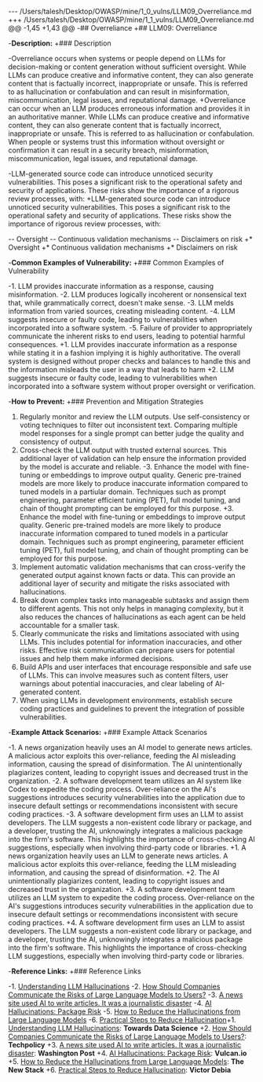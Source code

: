 --- /Users/talesh/Desktop/OWASP/mine/1_0_vulns/LLM09_Overreliance.md
+++ /Users/talesh/Desktop/OWASP/mine/1_1_vulns/LLM09_Overreliance.md
@@ -1,45 +1,43 @@
-## Overreliance
+## LLM09: Overreliance
 
-**Description:**
+### Description
 
-Overreliance occurs when systems or people depend on LLMs for decision-making or content generation without sufficient oversight. While LLMs can produce creative and informative content, they can also generate content that is factually incorrect, inappropriate or unsafe. This is referred to as hallucination or confabulation and can result in misinformation, miscommunication, legal issues, and reputational damage.
+Overreliance can occur when an LLM produces erroneous information and provides it in an authoritative manner. While LLMs can produce creative and informative content, they can also generate content that is factually incorrect, inappropriate or unsafe. This is referred to as hallucination or confabulation.  When people or systems trust this information without oversight or confirmation it can result in a security breach, misinformation, miscommunication, legal issues, and reputational damage.
 
-LLM-generated source code can introduce unnoticed security vulnerabilities. This poses a significant risk to the operational safety and security of applications. These risks show the importance of a rigorous review processes, with:
+LLM-generated source code can introduce unnoticed security vulnerabilities. This poses a significant risk to the operational safety and security of applications. These risks show the importance of rigorous review processes, with:
 
-- Oversight
-- Continuous validation mechanisms
-- Disclaimers on risk
+* Oversight
+* Continuous validation mechanisms
+* Disclaimers on risk
 
-**Common Examples of Vulnerability:**
+### Common Examples of Vulnerability
 
-1. LLM provides inaccurate information as a response, causing misinformation. 
-2. LLM produces logically incoherent or nonsensical text that, while grammatically correct, doesn't make sense.
-3. LLM melds information from varied sources, creating misleading content.
-4. LLM suggests insecure or faulty code, leading to vulnerabilities when incorporated into a software system.
-5. Failure of provider to appropriately communicate the inherent risks to end users, leading to potential harmful consequences.
+1. LLM provides inaccurate information as a response while stating it in a fashion implying it is highly authoritative.  The overall system is designed without proper checks and balances to handle this and the information misleads the user in a way that leads to harm
+2. LLM suggests insecure or faulty code, leading to vulnerabilities when incorporated into a software system without proper oversight or verification.
 
-**How to Prevent:**
+### Prevention and Mitigation Strategies
 
 1. Regularly monitor and review the LLM outputs. Use self-consistency or voting techniques to filter out inconsistent text. Comparing multiple model responses for a single prompt can better judge the quality and consistency of output.
 2. Cross-check the LLM output with trusted external sources. This additional layer of validation can help ensure the information provided by the model is accurate and reliable.
-3. Enhance the model with fine-tuning or embeddings to improve output quality. Generic pre-trained models are more likely to produce inaccurate information compared to tuned models in a partiular domain.  Techniques such as prompt engineering, parameter efficient tuning (PET), full model tuning, and chain of thought prompting can be employed for this purpose.
+3. Enhance the model with fine-tuning or embeddings to improve output quality. Generic pre-trained models are more likely to produce inaccurate information compared to tuned models in a particular domain.  Techniques such as prompt engineering, parameter efficient tuning (PET), full model tuning, and chain of thought prompting can be employed for this purpose.
 4. Implement automatic validation mechanisms that can cross-verify the generated output against known facts or data. This can provide an additional layer of security and mitigate the risks associated with hallucinations.
 5. Break down complex tasks into manageable subtasks and assign them to different agents. This not only helps in managing complexity, but it also reduces the chances of hallucinations as each agent can be held accountable for a smaller task.
 6. Clearly communicate the risks and limitations associated with using LLMs. This includes potential for information inaccuracies, and other risks. Effective risk communication can prepare users for potential issues and help them make informed decisions.
 7. Build APIs and user interfaces that encourage responsible and safe use of LLMs. This can involve measures such as content filters, user warnings about potential inaccuracies, and clear labeling of AI-generated content.
 8. When using LLMs in development environments, establish secure coding practices and guidelines to prevent the integration of possible vulnerabilities.
 
-**Example Attack Scenarios:**
+### Example Attack Scenarios
 
-1. A news organization heavily uses an AI model to generate news articles. A malicious actor exploits this over-reliance, feeding the AI misleading information, causing the spread of disinformation. The AI unintentionally plagiarizes content, leading to copyright issues and decreased trust in the organization.
-2. A software development team utilizes an AI system like Codex to expedite the coding process. Over-reliance on the AI's suggestions introduces security vulnerabilities into the application due to insecure default settings or recommendations inconsistent with secure coding practices.
-3. A software development firm uses an LLM to assist developers. The LLM suggests a non-existent code library or package, and a developer, trusting the AI, unknowingly integrates a malicious package into the firm's software. This highlights the importance of cross-checking AI suggestions, especially when involving third-party code or libraries.
+1. A news organization heavily uses an LLM to generate news articles. A malicious actor exploits this over-reliance, feeding the LLM misleading information, and causing the spread of disinformation.
+2. The AI unintentionally plagiarizes content, leading to copyright issues and decreased trust in the organization.
+3. A software development team utilizes an LLM system to expedite the coding process. Over-reliance on the AI's suggestions introduces security vulnerabilities in the application due to insecure default settings or recommendations inconsistent with secure coding practices.
+4. A software development firm uses an LLM to assist developers. The LLM suggests a non-existent code library or package, and a developer, trusting the AI, unknowingly integrates a malicious package into the firm's software. This highlights the importance of cross-checking LLM suggestions, especially when involving third-party code or libraries.
 
-**Reference Links:**
+### Reference Links
 
-1. [Understanding LLM Hallucinations](https://towardsdatascience.com/llm-hallucinations-ec831dcd7786)
-2. [How Should Companies Communicate the Risks of Large Language Models to Users?](https://techpolicy.press/how-should-companies-communicate-the-risks-of-large-language-models-to-users/)
-3. [A news site used AI to write articles. It was a journalistic disaster](https://www.washingtonpost.com/media/2023/01/17/cnet-ai-articles-journalism-corrections/)
-4. [AI Hallucinations: Package Risk](https://vulcan.io/blog/ai-hallucinations-package-risk)
-5. [How to Reduce the Hallucinations from Large Language Models](https://thenewstack.io/how-to-reduce-the-hallucinations-from-large-language-models/)
-6. [Practical Steps to Reduce Hallucination](https://newsletter.victordibia.com/p/practical-steps-to-reduce-hallucination)+1. [Understanding LLM Hallucinations](https://towardsdatascience.com/llm-hallucinations-ec831dcd7786): **Towards Data Science**
+2. [How Should Companies Communicate the Risks of Large Language Models to Users?](https://techpolicy.press/how-should-companies-communicate-the-risks-of-large-language-models-to-users/): **Techpolicy**
+3. [A news site used AI to write articles. It was a journalistic disaster](https://www.washingtonpost.com/media/2023/01/17/cnet-ai-articles-journalism-corrections/): **Washington Post**
+4. [AI Hallucinations: Package Risk](https://vulcan.io/blog/ai-hallucinations-package-risk): **Vulcan.io**
+5. [How to Reduce the Hallucinations from Large Language Models](https://thenewstack.io/how-to-reduce-the-hallucinations-from-large-language-models/): **The New Stack**
+6. [Practical Steps to Reduce Hallucination](https://newsletter.victordibia.com/p/practical-steps-to-reduce-hallucination): **Victor Debia**
